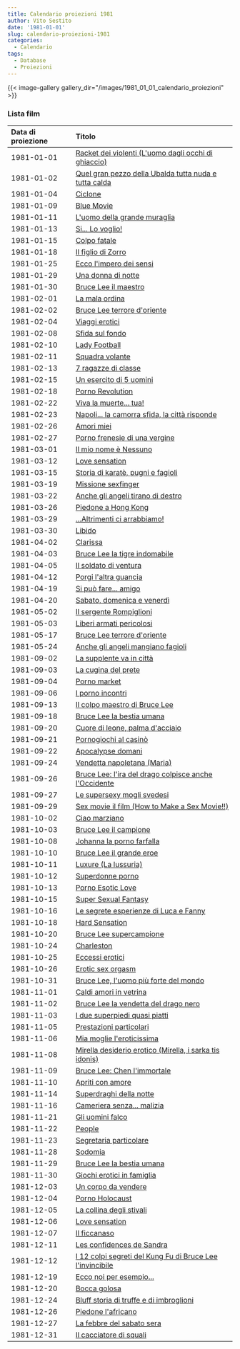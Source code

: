 ```yaml
---
title: Calendario proiezioni 1981
author: Vito Sestito
date: '1981-01-01'
slug: calendario-proiezioni-1981
categories:
  - Calendario
tags:
  - Database
  - Proiezioni
---
```

{{< image-gallery gallery_dir="/images/1981_01_01_calendario_proiezioni" >}}

### Lista film

|Data di proiezione |Titolo                                                    |
|:------------------|:---------------------------------------------------------|
|1981-01-01         |[Racket dei violenti (L'uomo dagli occhi di ghiaccio)](https://www.imdb.com/title/tt0067913/)|
|1981-01-02         |[Quel gran pezzo della Ubalda tutta nuda e tutta calda](https://www.imdb.com/title/tt0070583/)|
|1981-01-04         |[Ciclone](https://www.imdb.com/title/tt0075901/)          |
|1981-01-09         |[Blue Movie](https://www.imdb.com/title/tt0077252/)       |
|1981-01-11         |[L'uomo della grande muraglia](https://www.imdb.com/title/tt1753918/)|
|1981-01-13         |[Si... Lo voglio!](https://www.imdb.com/title/tt0190793/) |
|1981-01-15         |[Colpo fatale](https://www.imdb.com/title/tt0186088/)     |
|1981-01-18         |[Il figlio di Zorro](https://www.imdb.com/title/tt0070060/)|
|1981-01-25         |[Ecco l'impero dei sensi](https://www.imdb.com/title/tt0074102/)|
|1981-01-29         |[Una donna di notte](https://www.imdb.com/title/tt0079065/)|
|1981-01-30         |[Bruce Lee il maestro](https://www.imdb.com/title/tt0071253/)|
|1981-02-01         |[La mala ordina](https://www.imdb.com/title/tt0068902/)   |
|1981-02-02         |[Bruce Lee terrore d'oriente](https://www.imdb.com/title/tt0201175/)|
|1981-02-04         |[Viaggi erotici](https://www.imdb.com/title/tt0151336/)   |
|1981-02-08         |[Sfida sul fondo](https://www.imdb.com/title/tt0186536/)  |
|1981-02-10         |[Lady Football](https://www.imdb.com/title/tt0221327/)    |
|1981-02-11         |[Squadra volante](https://www.imdb.com/title/tt0072200/)  |
|1981-02-13         |[7 ragazze di classe](https://www.imdb.com/title/tt0078267/)|
|1981-02-15         |[Un esercito di 5 uomini](https://www.imdb.com/title/tt0064300/)|
|1981-02-18         |[Porno Revolution](https://www.imdb.com/title/tt0461840/) |
|1981-02-22         |[Viva la muerte... tua!](https://www.imdb.com/title/tt0067303/)|
|1981-02-23         |[Napoli... la camorra sfida, la città risponde](https://www.imdb.com/title/tt0079611/)|
|1981-02-26         |[Amori miei](https://www.imdb.com/title/tt0078770/)       |
|1981-02-27         |[Porno frenesie di una vergine](https://www.imdb.com/title/tt0257632/)|
|1981-03-01         |[Il mio nome è Nessuno](https://www.imdb.com/title/tt0070215/)|
|1981-03-12         |[Love sensation](https://www.imdb.com/title/tt0078499/)   |
|1981-03-15         |[Storia di karatè, pugni e fagioli](https://www.imdb.com/title/tt0070307/)|
|1981-03-19         |[Missione sexfinger](https://www.imdb.com/title/tt0075642/)|
|1981-03-22         |[Anche gli angeli tirano di destro](https://www.imdb.com/title/tt0071139/)|
|1981-03-26         |[Piedone a Hong Kong](https://www.imdb.com/title/tt0073541/)|
|1981-03-29         |[...Altrimenti ci arrabbiamo!](https://www.imdb.com/title/tt0069697/)|
|1981-03-30         |[Libido](https://www.imdb.com/title/tt0070311/)           |
|1981-04-02         |[Clarissa](https://www.imdb.com/title/tt0078302/)         |
|1981-04-03         |[Bruce Lee la tigre indomabile](https://www.imdb.com/title/tt0075167/)|
|1981-04-05         |[Il soldato di ventura](https://www.imdb.com/title/tt0073726/)|
|1981-04-12         |[Porgi l'altra guancia](https://www.imdb.com/title/tt0072012/)|
|1981-04-19         |[Si può fare... amigo](https://www.imdb.com/title/tt0068539/)|
|1981-04-20         |[Sabato, domenica e venerdì](https://www.imdb.com/title/tt0079837/)|
|1981-05-02         |[Il sergente Rompiglioni](https://www.imdb.com/title/tt0152373/)|
|1981-05-03         |[Liberi armati pericolosi](https://www.imdb.com/title/tt0074792/)|
|1981-05-17         |[Bruce Lee terrore d'oriente](https://www.imdb.com/title/tt0201175/)|
|1981-05-24         |[Anche gli angeli mangiano fagioli](https://www.imdb.com/title/tt0069713/)|
|1981-09-02         |[La supplente va in città](https://www.imdb.com/title/tt0080598/)|
|1981-09-03         |[La cugina del prete](https://www.imdb.com/title/tt0122943/)|
|1981-09-04         |[Porno market](https://www.imdb.com/title/tt0150661/)     |
|1981-09-06         |[I porno incontri](https://www.imdb.com/title/tt0127830/) |
|1981-09-13         |[Il colpo maestro di Bruce Lee](https://www.imdb.com/title/tt0122029/)|
|1981-09-18         |[Bruce Lee la bestia umana](https://www.imdb.com/title/tt0079076/)|
|1981-09-20         |[Cuore di leone, palma d'acciaio](https://www.imdb.com/title/tt0079311/)|
|1981-09-21         |[Pornogiochi al casinò](https://www.imdb.com/title/tt0231537/)|
|1981-09-22         |[Apocalypse domani](https://www.imdb.com/title/tt0080379/)|
|1981-09-24         |[Vendetta napoletana (Maria)](https://www.imdb.com/title/tt0245262/)|
|1981-09-26         |[Bruce Lee: l'ira del drago colpisce anche l'Occidente](https://www.imdb.com/title/tt0165117/)|
|1981-09-27         |[Le supersexy mogli svedesi](https://www.imdb.com/title/tt0080660/)|
|1981-09-29         |[Sex movie il film (How to Make a Sex Movie!!)](https://www.imdb.com/title/tt2271369/)|
|1981-10-02         |[Ciao marziano](https://www.imdb.com/title/tt0128121/)    |
|1981-10-03         |[Bruce Lee il campione](https://www.imdb.com/title/tt0062936/)|
|1981-10-08         |[Johanna la porno farfalla](https://www.imdb.com/title/tt0187022/)|
|1981-10-10         |[Bruce Lee il grande eroe](https://www.imdb.com/title/tt0080475/)|
|1981-10-11         |[Luxure (La lussuria)](https://www.imdb.com/title/tt0074830/)|
|1981-10-12         |[Superdonne porno](https://www.imdb.com/title/tt0378412/) |
|1981-10-13         |[Porno Esotic Love](https://www.imdb.com/title/tt0126620/)|
|1981-10-15         |[Super Sexual Fantasy](https://www.imdb.com/title/tt8374372/)|
|1981-10-16         |[Le segrete esperienze di Luca e Fanny](https://www.imdb.com/title/tt0081481/)|
|1981-10-18         |[Hard Sensation](https://www.imdb.com/title/tt0189568/)   |
|1981-10-20         |[Bruce Lee supercampione](https://www.imdb.com/title/tt0077850/)|
|1981-10-24         |[Charleston](https://www.imdb.com/title/tt0077319/)       |
|1981-10-25         |[Eccessi erotici](https://www.imdb.com/title/tt0076006/)  |
|1981-10-26         |[Erotic sex orgasm](https://www.imdb.com/title/tt0188573/)|
|1981-10-31         |[Bruce Lee, l'uomo più forte del mondo](https://www.imdb.com/title/tt0083233/)|
|1981-11-01         |[Caldi amori in vetrina](https://www.imdb.com/title/tt0070314/)|
|1981-11-02         |[Bruce Lee la vendetta del drago nero](https://www.imdb.com/title/tt0072858/)|
|1981-11-03         |[I due superpiedi quasi piatti](https://www.imdb.com/title/tt0074442/)|
|1981-11-05         |[Prestazioni particolari](https://www.imdb.com/title/tt0252847/)|
|1981-11-06         |[Mia moglie l'eroticissima](https://www.imdb.com/title/tt0178656/)|
|1981-11-08         |[Mirella desiderio erotico (Mirella, i sarka tis idonis)](https://www.imdb.com/title/tt0265326/)|
|1981-11-09         |[Bruce Lee: Chen l'immortale](https://www.imdb.com/title/tt0189151/)|
|1981-11-10         |[Apriti con amore](https://www.imdb.com/title/tt0074507/) |
|1981-11-14         |[Superdraghi della notte](https://www.imdb.com/title/tt0187039/)|
|1981-11-16         |[Cameriera senza... malizia](https://www.imdb.com/title/tt0078929/)|
|1981-11-21         |[Gli uomini falco](https://www.imdb.com/title/tt0075229/) |
|1981-11-22         |[People](https://www.imdb.com/title/tt0078072/)           |
|1981-11-23         |[Segretaria particolare](https://www.imdb.com/title/tt0257153/)|
|1981-11-28         |[Sodomia](https://www.imdb.com/title/tt0076888/)          |
|1981-11-29         |[Bruce Lee la bestia umana](https://www.imdb.com/title/tt0079076/)|
|1981-11-30         |[Giochi erotici in famiglia](https://www.imdb.com/title/tt0080181/)|
|1981-12-03         |[Un corpo da vendere](https://www.imdb.com/title/tt0289511/)|
|1981-12-04         |[Porno Holocaust](https://www.imdb.com/title/tt0235686/)  |
|1981-12-05         |[La collina degli stivali](https://www.imdb.com/title/tt0064175/)|
|1981-12-06         |[Love sensation](https://www.imdb.com/title/tt0078499/)   |
|1981-12-07         |[Il ficcanaso](https://www.imdb.com/title/tt0080729/)     |
|1981-12-11         |[Les confidences de Sandra](https://www.imdb.com/title/tt0215659/)|
|1981-12-12         |[I 12 colpi segreti del Kung Fu di Bruce Lee l'invincibile](https://www.imdb.com/title/tt0079903/)|
|1981-12-19         |[Ecco noi per esempio...](https://www.imdb.com/title/tt0075972/)|
|1981-12-20         |[Bocca golosa](https://www.imdb.com/title/tt0191841/)     |
|1981-12-24         |[Bluff storia di truffe e di imbroglioni](https://www.imdb.com/title/tt0076101/)|
|1981-12-26         |[Piedone l'africano](https://www.imdb.com/title/tt0076544/)|
|1981-12-27         |[La febbre del sabato sera](https://www.imdb.com/title/tt0076666/)|
|1981-12-31         |[Il cacciatore di squali](https://www.imdb.com/title/tt0078925/)|
